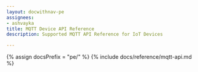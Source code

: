 ```yaml
---
layout: docwithnav-pe
assignees:
- ashvayka
title: MQTT Device API Reference
description: Supported MQTT API Reference for IoT Devices 

---
```


{% assign docsPrefix = "pe/" %}
{% include docs/reference/mqtt-api.md %}
